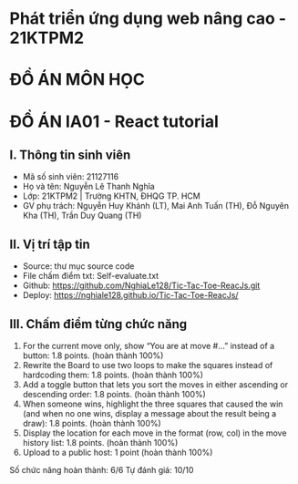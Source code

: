 # Phát triển ứng dụng web nâng cao - 21KTPM2
# ĐỒ ÁN MÔN HỌC
# ĐỒ ÁN IA01 - React tutorial

## I. Thông tin sinh viên
- Mã số sinh viên: 21127116
- Họ và tên: Nguyễn Lê Thanh Nghĩa
- Lớp: 21KTPM2 | Trường KHTN, ĐHQG TP. HCM
- GV phụ trách: Nguyễn Huy Khánh (LT), Mai Anh Tuấn (TH), Đỗ Nguyên Kha (TH), Trần Duy Quang (TH)  <br>

## II. Vị trí tập tin
- Source: thư mục source code
- File chấm điểm txt: Self-evaluate.txt
- Github: https://github.com/NghiaLe128/Tic-Tac-Toe-ReacJs.git
- Deploy: https://nghiale128.github.io/Tic-Tac-Toe-ReacJs/

## III. Chấm điểm từng chức năng
1. For the current move only, show “You are at move #…” instead of a button: 1.8 points. (hoàn thành 100%)
2. Rewrite the Board to use two loops to make the squares instead of hardcoding them: 1.8 points. (hoàn thành 100%)
3. Add a toggle button that lets you sort the moves in either ascending or descending order: 1.8 points. (hoàn thành 100%)
4. When someone wins, highlight the three squares that caused the win (and when no one wins, display a message about the result being a draw): 1.8 points. (hoàn thành 100%)
5. Display the location for each move in the format (row, col) in the move history list: 1.8 points. (hoàn thành 100%)
6. Upload to a public host: 1 point (hoàn thành 100%)

Số chức năng hoàn thành: 6/6
Tự đánh giá: 10/10
